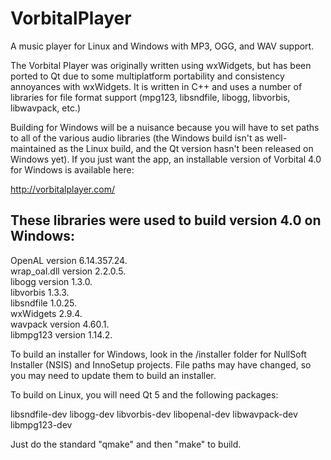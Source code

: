 VorbitalPlayer
==============

A music player for Linux and Windows with MP3, OGG, and WAV support.

The Vorbital Player was originally written using wxWidgets, but has been ported
to Qt due to some multiplatform portability and consistency annoyances with
wxWidgets. It is written in C++ and uses a number of libraries for file format
support (mpg123, libsndfile, libogg, libvorbis, libwavpack, etc.)

Building for Windows will be a nuisance because you will have to set paths to
all of the various audio libraries (the Windows build isn't as well-maintained
as the Linux build, and the Qt version hasn't been released on Windows yet). If
you just want the app, an installable version of Vorbital 4.0 for Windows is
available here:

http://vorbitalplayer.com/

These libraries were used to build version 4.0 on Windows:
----------------------------------------------------------
OpenAL version 6.14.357.24.            
wrap_oal.dll version 2.2.0.5.            
libogg version 1.3.0.            
libvorbis 1.3.3.          
libsndfile 1.0.25.          
wxWidgets 2.9.4.          
wavpack version 4.60.1.            
libmpg123 version 1.14.2.        

To build an installer for Windows, look in the /installer folder for NullSoft
Installer (NSIS) and InnoSetup projects. File paths may have changed, so you may
need to update them to build an installer.

To build on Linux, you will need Qt 5 and the following packages:

libsndfile-dev
libogg-dev
libvorbis-dev
libopenal-dev
libwavpack-dev
libmpg123-dev

Just do the standard "qmake" and then "make" to build.

